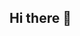 ## Hi there 👋

<!--
**medkitsyzz/medkitsyzz** is a ✨ _special_ ✨ repository because its `README.md` (this file) appears on your GitHub profile.

Here are some ideas to get you started:

- 🍙 I’m currently working on improving my art and being more social.
- 💬 Ask me about my hyperfixations, disorders, etc.
- 🫶 How to reach me: Discord, Instagram, Twitter, SimplyPlural
- 🏳️‍🌈 Pronouns: HE/BANDAGE/THEIRS/INJURY/CRY
- 🤸‍♀️ Fun fact: I am quite flexible bodily
-->
